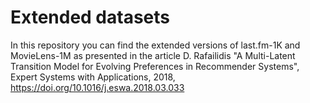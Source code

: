 # Extended datasets

In this repository you can find the extended versions of last.fm-1K and MovieLens-1M as presented in the article D. Rafailidis "A Multi-Latent Transition Model for Evolving Preferences in Recommender Systems", Expert Systems with Applications, 2018, https://doi.org/10.1016/j.eswa.2018.03.033
